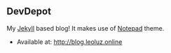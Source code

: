 DevDepot
--------

My [Jekyll][1] based blog! It makes use of [Notepad][2] theme.

- Available at: http://blog.leoluz.online

[1]: http://jekyllrb.com/
[2]: https://github.com/hmfaysal/Notepad
